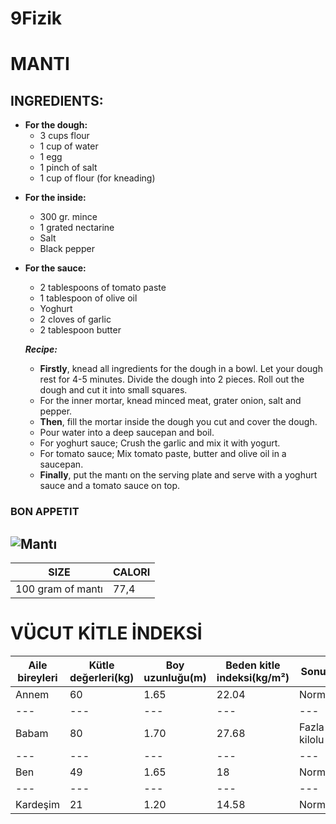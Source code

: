 # 9Fizik

#  MANTI

## INGREDIENTS:

+ **For the dough:**
  + 3 cups flour
  * 1 cup of water
  * 1 egg
  * 1 pinch of salt
  * 1 cup of flour (for kneading)
* **For the inside:**
  * 300 gr. mince
  * 1 grated nectarine
  * Salt
  * Black pepper
* **For the sauce:**
  * 2 tablespoons of tomato paste
  * 1 tablespoon of olive oil
  * Yoghurt
  * 2 cloves of garlic
  * 2 tablespoon butter
  
  _**Recipe:**_
    + **Firstly**, knead all ingredients for the dough in a bowl. Let your dough rest for 4-5 minutes. Divide the dough into 2 pieces. Roll out the dough and cut it into small squares.
    + For the inner mortar, knead minced meat, grater onion, salt and pepper.
    + **Then**, fill the mortar inside the dough you cut and cover the dough.
    + Pour water into a deep saucepan and boil.
    + For yoghurt sauce; Crush the garlic and mix it with yogurt.
    + For tomato sauce; Mix tomato paste, butter and olive oil in a saucepan.
    + **Finally**, put the mantı on the serving plate and serve with a yoghurt sauce and a tomato sauce on top.

### **BON APPETIT**

![Mantı](https://i.sozcu.com.tr/wp-content/uploads/2018/04/manti-tarifi-shutterstock.jpg)
---
|SIZE|CALORI|
|-----|-----|
|100 gram of mantı|77,4|

# VÜCUT KİTLE İNDEKSİ

|Aile bireyleri|Kütle değerleri(kg)|Boy uzunluğu(m)|Beden kitle indeksi(kg/m²)|Sonuç|
|---|---|---|---|---|
|Annem|60|1.65|22.04|Normal|
|---|---|---|---|---|
|Babam|80|1.70|27.68|Fazla kilolu|
|---|---|---|---|---|
|Ben|49|1.65|18|Normal|
|---|---|---|---|---|
|Kardeşim|21|1.20|14.58|Normal|
